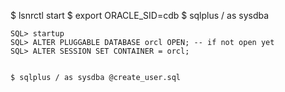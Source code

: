 
$ lsnrctl start
$ export ORACLE_SID=cdb
$ sqlplus / as sysdba

    SQL> startup
    SQL> ALTER PLUGGABLE DATABASE orcl OPEN; -- if not open yet
    SQL> ALTER SESSION SET CONTAINER = orcl;


    $ sqlplus / as sysdba @create_user.sql


